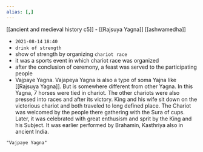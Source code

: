 ```yaml
---
alias: [,]
---
```

[[ancient and medieval history c5]] - [[Rajsuya Yagna]] [[ashwamedha]]

- `2021-08-14` `18:40`
- `drink of strength`
- show of strength by organizing `chariot race`
- it was a sports event in which chariot race was organized
- after the conclusion of ceremony, a feast was served to the participating people
- Vajpaye Yagna. Vajapeya Yagna is also a type of soma Yajna like [[Rajsuya Yagna]]. But is somewhere different from other Yagna. In this Yagna, 7 horses were tied in chariot. The other chariots were also pressed into races and after its victory. King and his wife sit down on the victorious chariot and both traveled to long defined place. The Chariot was welcomed by the people there gathering with the Sura of cups. Later, it was celebrated with great enthusism and sprit by the King and his Subject. It was earlier performed by Brahamin, Kasthriya also in ancient India.


```query
"Vajpaye Yagna"
```
